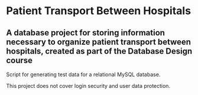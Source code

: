 # Patient Transport Between Hospitals  
A database project for storing information necessary to organize patient transport between hospitals, created as part of the Database Design course
-
Script for generating test data for a relational MySQL database.  

This project does not cover login security and user data protection.
